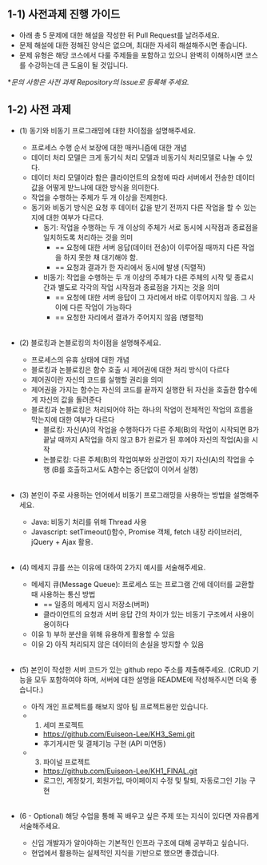 ## 1-1) 사전과제 진행 가이드

- 아래 총 5 문제에 대한 해설을 작성한 뒤 Pull Request를 날려주세요.
- 문제 해설에 대한 정해진 양식은 없으며, 최대한 자세히 해설해주시면 좋습니다.
- 문제 유형은 해당 코스에서 다룰 주제들을 포함하고 있으니 완벽히 이해하시면 코스를 수강하는데 큰 도움이 될 것입니다.

**문의 사항은 사전 과제 Repository의 Issue로 등록해 주세요.*
  


## 1-2) 사전 과제

- (1) 동기와 비동기 프로그래밍에 대한 차이점을 설명해주세요.
  - 프로세스 수행 순서 보장에 대한 매커니즘에 대한 개념
  - 데이터 처리 모델은 크게 동기식 처리 모델과 비동기식 처리모델로 나눌 수 있다.
  - 데이터 처리 모델이라 함은 클라이언트의 요청에 따라 서버에서 전송한 데이터 값을 어떻게 받느냐에 대한 방식을 의미한다.
  - 작업을 수행하는 주체가 두 개 이상을 전제한다.
  - 동기와 비동기 방식은 요청 후 데이터 값을 받기 전까지 다른 작업을 할 수 있는지에 대한 여부가 다르다.
    - 동기: 작업을 수행하는 두 개 이상의 주체가 서로 동시에 시작점과 종료점을 일치하도록 처리하는 것을 의미
        - == 요청에 대한 서버 응답(데이터 전송)이 이루어질 때까지 다른 작업을 하지 못한 채 대기해야 함.
        - == 요청과 결과가 한 자리에서 동시에 발생 (직렬적)
    - 비동기: 작업을 수행하는 두 개 이상의 주체가 다른 주체의 시작 및 종료시간과 별도로 각각의 작업 시작점과 종료점을 가지는 것을 의미
        - == 요청에 대한 서버 응답이 그 자리에서 바로 이루어지지 않음. 그 사이에 다른 작업이 가능하다
        - == 요청한 자리에서 결과가 주어지지 않음 (병렬적) 
  
  <br>
  
- (2) 블로킹과 논블로킹의 차이점을 설명해주세요.
  - 프로세스의 유휴 상태에 대한 개념
  - 블로킹과 논블로킹은 함수 호출 시 제어권에 대한 처리 방식이 다르다
  - 제어권이란 자신의 코드를 실행할 권리을 의미
  - 제어권을 가지는 함수는 자신의 코드를 끝까지 실행한 뒤 자신을 호출한 함수에게 자신의 값을 돌려준다
  - 블로킹과 논블로킹은 처리되어야 하는 하나의 작업이 전체적인 작업의 흐름을 막는지에 대한 여부가 다르다
    - 블로킹: 자신(A)의 작업을 수행하다가 다른 주체(B)의 작업이 시작되면 B가 끝날 때까지 A작업을 하지 않고 B가 완료가 된 후에야 자신의 작업(A)을 시작
    - 논블로킹: 다른 주체(B)의 작업여부와 상관없이 자기 자신(A)의 작업을 수행 (B를 호출하고서도 A함수는 중단없이 이어서 실행)
  
  <br>
  
- (3) 본인이 주로 사용하는 언어에서 비동기 프로그래밍을 사용하는 방법을 설명해주세요.
  - Java: 비동기 처리를 위해 Thread 사용
  - Javascript: setTimeout()함수, Promise 객체, fetch 내장 라이브러리, jQuery + Ajax 활용.
  
  <br>
  
- (4) 메세지 큐를 쓰는 이유에 대하여 2가지 예시를 서술해주세요.
  - 메세지 큐(Message Queue): 프로세스 또는 프로그램 간에 데이터를 교환할 때 사용하는 통신 방법
    - == 일종의 메세지 임시 저장소(버퍼)
    - 클라이언트의 요청과 서버 응답 간의 차이가 있는 비동기 구조에서 사용이 용이하다
  - 이유 1) 부하 분산을 위해 유용하게 활용할 수 있음
  - 이유 2) 아직 처리되지 않은 데이터의 손실을 방지할 수 있음 

  <br>

- (5) 본인이 작성한 서버 코드가 있는 github repo 주소를 제출해주세요. (CRUD 기능을 모두 포함하여야 하며, 서버에 대한 설명을 README에 작성해주시면 더욱 좋습니다.)
  - 아직 개인 프로젝트를 해보지 않아 팀 프로젝트용만 있습니다.
  - 1) 세미 프로젝트
    - https://github.com/Euiseon-Lee/KH3_Semi.git
    - 후기게시판 및 결제기능 구현 (API 미연동)
  - 3) 파이널 프로젝트 
    - https://github.com/Euiseon-Lee/KH1_FINAL.git
    - 로그인, 계정찾기, 회원가입, 마이페이지 수정 및 탈퇴, 자동로그인 기능 구현

  <br>

- (6 - Optional) 해당 수업을 통해 꼭 배우고 싶은 주제 또는 지식이 있다면 자유롭게 서술해주세요.
  - 신입 개발자가 알아야하는 기본적인 인프라 구조에 대해 공부하고 싶습니다. 
  - 현업에서 활용하는 실제적인 지식을 기반으로 했으면 좋겠습니다.
